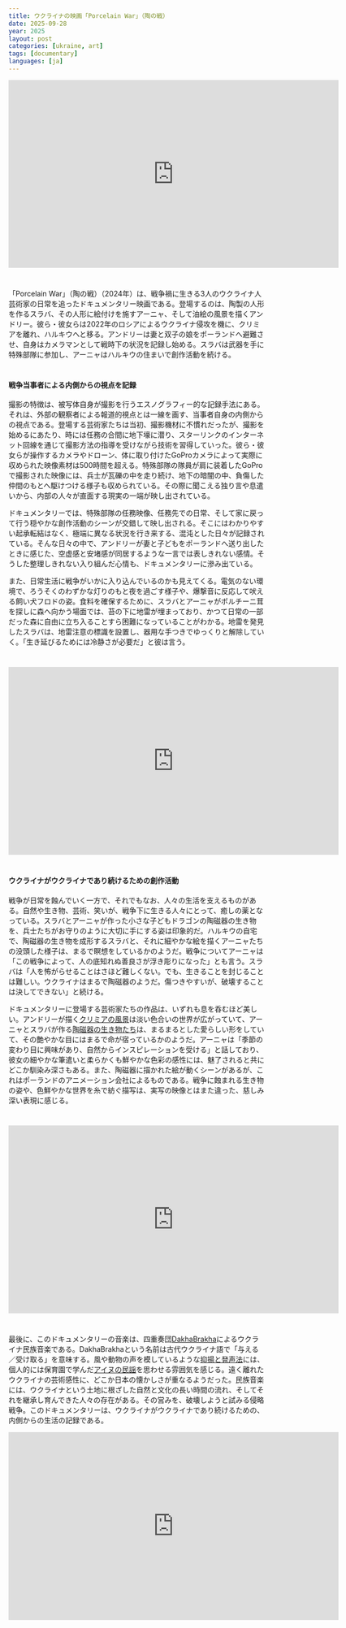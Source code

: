 ```yaml
---
title: ウクライナの映画「Porcelain War」（陶の戦）
date: 2025-09-28
year: 2025
layout: post
categories: [ukraine, art]
tags: [documentary]
languages: [ja]
---
```




<div class="video-container">
<iframe 
src="https://www.youtube.com/embed/JPxIHYUXeEk?si=jcQwyvXCTbJpWZKe"
width="650" height="370" 
title="YouTube video player" 
frameborder="0" 
allow="accelerometer; clipboard-write; encrypted-media; gyroscope; picture-in-picture; web-share" referrerpolicy="strict-origin-when-cross-origin" allowfullscreen></iframe>
</div>

<div style="margin-top: 40px;"></div>


「Porcelain War」（陶の戦）（2024年）は、戦争禍に生きる3人のウクライナ人芸術家の日常を追ったドキュメンタリー映画である。登場するのは、陶製の人形を作るスラバ、その人形に絵付けを施すアーニャ、そして油絵の風景を描くアンドリー。彼ら・彼女らは2022年のロシアによるウクライナ侵攻を機に、クリミアを離れ、ハルキウへと移る。アンドリーは妻と双子の娘をポーランドへ避難させ、自身はカメラマンとして戦時下の状況を記録し始める。スラバは武器を手に特殊部隊に参加し、アーニャはハルキウの住まいで創作活動を続ける。

<div style="margin-top: 40px;"></div>


#### 戦争当事者による内側からの視点を記録
撮影の特徴は、被写体自身が撮影を行うエスノグラフィー的な記録手法にある。それは、外部の観察者による報道的視点とは一線を画す、当事者自身の内側からの視点である。登場する芸術家たちは当初、撮影機材に不慣れだったが、撮影を始めるにあたり、時には任務の合間に地下壕に潜り、スターリンクのインターネット回線を通じて撮影方法の指導を受けながら技術を習得していった。彼ら・彼女らが操作するカメラやドローン、体に取り付けたGoProカメラによって実際に収められた映像素材は500時間を超える。特殊部隊の隊員が肩に装着したGoProで撮影された映像には、兵士が瓦礫の中を走り続け、地下の暗闇の中、負傷した仲間のもとへ駆けつける様子も収められている。その際に聞こえる独り言や息遣いから、内部の人々が直面する現実の一端が映し出されている。

ドキュメンタリーでは、特殊部隊の任務映像、任務先での日常、そして家に戻って行う穏やかな創作活動のシーンが交錯して映し出される。そこにはわかりやすい起承転結はなく、極端に異なる状況を行き来する、混沌とした日々が記録されている。そんな日々の中で、アンドリーが妻と子どもをポーランドへ送り出したときに感じた、空虚感と安堵感が同居するような一言では表しきれない感情。そうした整理しきれない入り組んだ心情も、ドキュメンタリーに滲み出ている。

また、日常生活に戦争がいかに入り込んでいるのかも見えてくる。電気のない環境で、ろうそくのわずかな灯りのもと夜を過ごす様子や、爆撃音に反応して吠える飼い犬フロドの姿。食料を確保するために、スラバとアーニャがポルチーニ茸を探しに森へ向かう場面では、苔の下に地雷が埋まっており、かつて日常の一部だった森に自由に立ち入ることすら困難になっていることがわかる。地雷を発見したスラバは、地雷注意の標識を設置し、器用な手つきでゆっくりと解除していく。「生き延びるためには冷静さが必要だ」と彼は言う。

<div style="margin-top: 40px;"></div>

<div class="video-container">
<iframe 
src="https://www.youtube.com/embed/_TGgRfsZIP0?si=jpE4GGyNKHqYpPTR"
width="650" height="370" 
title="YouTube video player" 
frameborder="0" 
allow="accelerometer; clipboard-write; encrypted-media; gyroscope; picture-in-picture; web-share" referrerpolicy="strict-origin-when-cross-origin" allowfullscreen></iframe>
</div>

<div style="margin-top: 40px;"></div>


#### ウクライナがウクライナであり続けるための創作活動　
戦争が日常を蝕んでいく一方で、それでもなお、人々の生活を支えるものがある。自然や生き物、芸術、笑いが、戦争下に生きる人々にとって、癒しの薬となっている。スラバとアーニャが作った小さな子どもドラゴンの陶磁器の生き物を、兵士たちがお守りのように大切に手にする姿は印象的だ。ハルキウの自宅で、陶磁器の生き物を成形するスラバと、それに細やかな絵を描くアーニャたちの没頭した様子は、まるで瞑想をしているかのようだ。戦争についてアーニャは「この戦争によって、人の底知れぬ善良さが浮き彫りになった」とも言う。スラバは「人を怖がらせることはさほど難しくない。でも、生きることを封じることは難しい。ウクライナはまるで陶磁器のようだ。傷つきやすいが、破壊することは決してできない」と続ける。

ドキュメンタリーに登場する芸術家たちの作品は、いずれも息を呑むほど美しい。アンドリーが描く[クリミアの風景](https://www.andreystefanov.com/)は淡い色合いの世界が広がっていて、アーニャとスラバが作る[陶磁器の生き物たち](https://www.porcelainbeasts.com/meet-the-beasts)は、まるまるとした愛らしい形をしていて、その艶やかな目にはまるで命が宿っているかのようだ。アーニャは「季節の変わり目に興味があり、自然からインスピレーションを受ける」と話しており、彼女の細やかな筆遣いと柔らかくも鮮やかな色彩の感性には、魅了されると共にどこか馴染み深さもある。また、陶磁器に描かれた絵が動くシーンがあるが、これはポーランドのアニメーション会社によるものである。戦争に蝕まれる生き物の姿や、色鮮やかな世界を糸で紡ぐ描写は、実写の映像とはまた違った、慈しみ深い表現に感じる。

<div style="margin-top: 40px;"></div>

<div class="video-container">
<iframe 
src="https://www.youtube.com/embed/2usJChoTjhI?si=vjqmoGQ2hQID59ZF"
width="650" height="370" 
title="YouTube video player" 
frameborder="0" 
allow="accelerometer; clipboard-write; encrypted-media; gyroscope; picture-in-picture; web-share" referrerpolicy="strict-origin-when-cross-origin" allowfullscreen></iframe>
</div>

<div style="margin-top: 40px;"></div>



最後に、このドキュメンタリーの音楽は、四重奏団[DakhaBrakha](https://www.dakhabrakha.com.ua/en/about/)によるウクライナ民族音楽である。DakhaBrakhaという名前は古代ウクライナ語で「与える／受け取る」を意味する。風や動物の声を模しているような[抑揚と発声法](https://www.youtube.com/embed/cX8dyBKGGD4?si=Ai-JOQaim5c1UGOg)には、個人的には保育園で学んだ[アイヌの民謡](https://youtu.be/piPXMt6j-yE?feature=shared)を思わせる雰囲気を感じる。遠く離れたウクライナの芸術感性に、どこか日本の懐かしさが重なるようだった。民族音楽には、ウクライナという土地に根ざした自然と文化の長い時間の流れ、そしてそれを継承し育んできた人々の存在がある。その営みを、破壊しようと試みる侵略戦争。このドキュメンタリーは、ウクライナがウクライナであり続けるための、内側からの生活の記録である。




<div class="video-container">
<iframe 
src="https://www.youtube.com/embed/cX8dyBKGGD4?si=Ai-JOQaim5c1UGOg"
width="650" height="370" 
title="YouTube video player" 
frameborder="0" 
allow="accelerometer; clipboard-write; encrypted-media; gyroscope; picture-in-picture; web-share" referrerpolicy="strict-origin-when-cross-origin" allowfullscreen></iframe>
</div>

<div style="margin-top: 40px;"></div>

